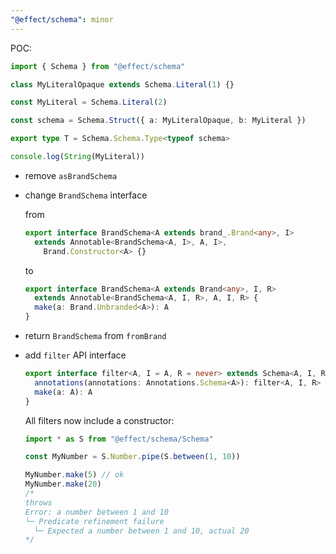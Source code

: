 ```yaml
---
"@effect/schema": minor
---
```


POC:

```ts
import { Schema } from "@effect/schema"

class MyLiteralOpaque extends Schema.Literal(1) {}

const MyLiteral = Schema.Literal(2)

const schema = Schema.Struct({ a: MyLiteralOpaque, b: MyLiteral })

export type T = Schema.Schema.Type<typeof schema>

console.log(String(MyLiteral))
```

- remove `asBrandSchema`
- change `BrandSchema` interface

  from

  ```ts
  export interface BrandSchema<A extends brand_.Brand<any>, I>
    extends Annotable<BrandSchema<A, I>, A, I>,
      Brand.Constructor<A> {}
  ```

  to

  ```ts
  export interface BrandSchema<A extends Brand<any>, I, R>
    extends Annotable<BrandSchema<A, I, R>, A, I, R> {
    make(a: Brand.Unbranded<A>): A
  }
  ```

- return `BrandSchema` from `fromBrand`
- add `filter` API interface

  ```ts
  export interface filter<A, I = A, R = never> extends Schema<A, I, R> {
    annotations(annotations: Annotations.Schema<A>): filter<A, I, R>
    make(a: A): A
  }
  ```

  All filters now include a constructor:

  ```ts
  import * as S from "@effect/schema/Schema"

  const MyNumber = S.Number.pipe(S.between(1, 10))

  MyNumber.make(5) // ok
  MyNumber.make(20)
  /*
  throws
  Error: a number between 1 and 10
  └─ Predicate refinement failure
    └─ Expected a number between 1 and 10, actual 20
  */
  ```
